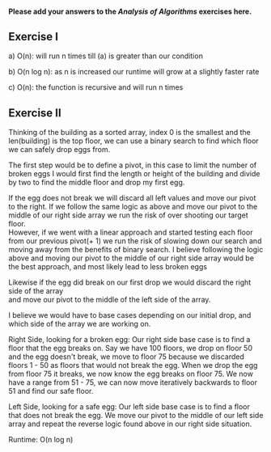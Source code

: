 #### Please add your answers to the ***Analysis of  Algorithms*** exercises here.

## Exercise I

a) O(n): will run n times till (a) is greater than our condition 


b) O(n log n): as n is increased our runtime will grow at a slightly faster rate 
 

c) O(n): the function is recursive and will run n times

## Exercise II

Thinking of the building as a sorted array, index 0 is the smallest and the 
len(building) is the top floor, we can use a binary search to find which floor
we can safely drop eggs from.  

The first step would be to define a pivot, in this case to limit the number
of broken eggs I would first find the length or height of the building and
divide by two to find the middle floor and drop my first egg. 

If the egg does not break we will discard all left values and move our 
pivot to the right.  If we follow the same logic as above and move our pivot
to the middle of our right side array we run the risk of over shooting our target floor.  
However, if we went with a linear approach and started testing each floor from our previous
pivot(+ 1) we run the risk of slowing down our search and moving away from the benefits of 
binary search.  I believe following the logic above and moving our pivot to the middle of our 
right side array would be the best approach, and most likely lead to less broken eggs

Likewise if the egg did break on our first drop we would discard the right side of the array  
and move our pivot to the middle of the left side of the array.

I believe we would have to base cases depending on our initial drop, and which side of the array 
we are working on.  

Right Side, looking for a broken egg:
Our right side base case is to find a floor that the egg breaks on.  Say we have 100 floors, we 
drop on floor 50 and the egg doesn't break, we move to floor 75 because we discarded floors 1 - 50
as floors that would not break the egg.  When we drop the egg from floor 75 it breaks, we now know 
the egg breaks on floor 75.  We now have a range from 51 - 75, we can now move iteratively backwards
to floor 51 and find our safe floor. 

Left Side, looking for a safe egg:
Our left side base case is to find a floor that does not break the egg.  We move our pivot to the middle
of our left side array and repeat the reverse logic found above in our right side situation.

 Runtime: O(n log n)